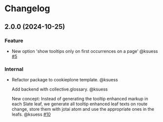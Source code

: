 # Changelog

<!-- You should *NOT* be adding new change log entries to this file.
     You should create a file in the news directory instead.
     For helpful instructions, please see:
     https://6.docs.plone.org/volto/developer-guidelines/contributing.html#create-a-pull-request
-->

<!-- towncrier release notes start -->

## 2.0.0 (2024-10-25)

### Feature

- New option 'show tooltips only on first occurrences on a page' @ksuess [#5](https://github.com/ksuess/volto-slate-glossary/issue/5)

### Internal

- Refactor package to cookieplone template. @ksuess

  Add backend with collective.glossary. @ksuess

  New concept: Instead of generating the tooltip enhanced markup in each Slate leaf,
  we generate all tooltip enhanced leaf texts on route change, store them with jotai atom and use the appropriate ones in the leafs. @ksuess [#10](https://github.com/ksuess/volto-slate-glossary/issue/10)
